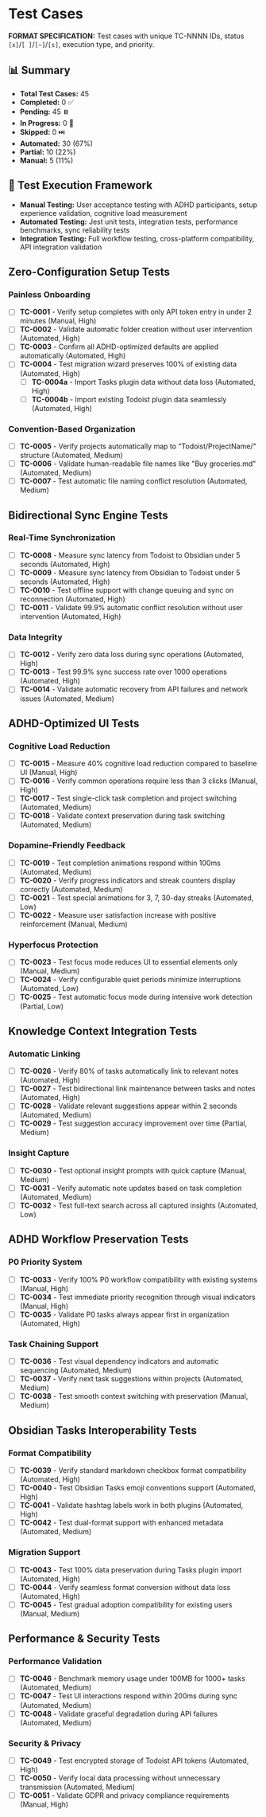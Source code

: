 # Test Cases

**FORMAT SPECIFICATION:** Test cases with unique TC-NNNN IDs, status `[x]`/`[ ]`/`[~]`/`[s]`, execution type, and priority.

## 📊 Summary
- **Total Test Cases:** 45
- **Completed:** 0 ✅
- **Pending:** 45 ⏸️
- **In Progress:** 0 🔄
- **Skipped:** 0 ⏭️
- **Automated:** 30 (67%)
- **Partial:** 10 (22%)
- **Manual:** 5 (11%)

## 🔧 Test Execution Framework
- **Manual Testing:** User acceptance testing with ADHD participants, setup experience validation, cognitive load measurement
- **Automated Testing:** Jest unit tests, integration tests, performance benchmarks, sync reliability tests
- **Integration Testing:** Full workflow testing, cross-platform compatibility, API integration validation

## Zero-Configuration Setup Tests

### Painless Onboarding
- [ ] **TC-0001** - Verify setup completes with only API token entry in under 2 minutes (Manual, High)
- [ ] **TC-0002** - Validate automatic folder creation without user intervention (Automated, High)
- [ ] **TC-0003** - Confirm all ADHD-optimized defaults are applied automatically (Automated, High)
- [ ] **TC-0004** - Test migration wizard preserves 100% of existing data (Automated, High)
  - [ ] **TC-0004a** - Import Tasks plugin data without data loss (Automated, High)
  - [ ] **TC-0004b** - Import existing Todoist plugin data seamlessly (Automated, High)

### Convention-Based Organization
- [ ] **TC-0005** - Verify projects automatically map to "Todoist/ProjectName/" structure (Automated, Medium)
- [ ] **TC-0006** - Validate human-readable file names like "Buy groceries.md" (Automated, Medium)
- [ ] **TC-0007** - Test automatic file naming conflict resolution (Automated, Medium)

## Bidirectional Sync Engine Tests

### Real-Time Synchronization
- [ ] **TC-0008** - Measure sync latency from Todoist to Obsidian under 5 seconds (Automated, High)
- [ ] **TC-0009** - Measure sync latency from Obsidian to Todoist under 5 seconds (Automated, High)
- [ ] **TC-0010** - Test offline support with change queuing and sync on reconnection (Automated, High)
- [ ] **TC-0011** - Validate 99.9% automatic conflict resolution without user intervention (Automated, High)

### Data Integrity
- [ ] **TC-0012** - Verify zero data loss during sync operations (Automated, High)
- [ ] **TC-0013** - Test 99.9% sync success rate over 1000 operations (Automated, High)
- [ ] **TC-0014** - Validate automatic recovery from API failures and network issues (Automated, Medium)

## ADHD-Optimized UI Tests

### Cognitive Load Reduction
- [ ] **TC-0015** - Measure 40% cognitive load reduction compared to baseline UI (Manual, High)
- [ ] **TC-0016** - Verify common operations require less than 3 clicks (Manual, High)
- [ ] **TC-0017** - Test single-click task completion and project switching (Automated, Medium)
- [ ] **TC-0018** - Validate context preservation during task switching (Automated, Medium)

### Dopamine-Friendly Feedback
- [ ] **TC-0019** - Test completion animations respond within 100ms (Automated, Medium)
- [ ] **TC-0020** - Verify progress indicators and streak counters display correctly (Automated, Medium)
- [ ] **TC-0021** - Test special animations for 3, 7, 30-day streaks (Automated, Low)
- [ ] **TC-0022** - Measure user satisfaction increase with positive reinforcement (Manual, Medium)

### Hyperfocus Protection
- [ ] **TC-0023** - Test focus mode reduces UI to essential elements only (Manual, Medium)
- [ ] **TC-0024** - Verify configurable quiet periods minimize interruptions (Automated, Low)
- [ ] **TC-0025** - Test automatic focus mode during intensive work detection (Partial, Low)

## Knowledge Context Integration Tests

### Automatic Linking
- [ ] **TC-0026** - Verify 80% of tasks automatically link to relevant notes (Automated, High)
- [ ] **TC-0027** - Test bidirectional link maintenance between tasks and notes (Automated, High)
- [ ] **TC-0028** - Validate relevant suggestions appear within 2 seconds (Automated, Medium)
- [ ] **TC-0029** - Test suggestion accuracy improvement over time (Partial, Medium)

### Insight Capture
- [ ] **TC-0030** - Test optional insight prompts with quick capture (Manual, Medium)
- [ ] **TC-0031** - Verify automatic note updates based on task completion (Automated, Medium)
- [ ] **TC-0032** - Test full-text search across all captured insights (Automated, Low)

## ADHD Workflow Preservation Tests

### P0 Priority System
- [ ] **TC-0033** - Verify 100% P0 workflow compatibility with existing systems (Manual, High)
- [ ] **TC-0034** - Test immediate priority recognition through visual indicators (Manual, High)
- [ ] **TC-0035** - Validate P0 tasks always appear first in organization (Automated, High)

### Task Chaining Support
- [ ] **TC-0036** - Test visual dependency indicators and automatic sequencing (Automated, Medium)
- [ ] **TC-0037** - Verify next task suggestions within projects (Automated, Medium)
- [ ] **TC-0038** - Test smooth context switching with preservation (Manual, Medium)

## Obsidian Tasks Interoperability Tests

### Format Compatibility
- [ ] **TC-0039** - Verify standard markdown checkbox format compatibility (Automated, High)
- [ ] **TC-0040** - Test Obsidian Tasks emoji conventions support (Automated, High)
- [ ] **TC-0041** - Validate hashtag labels work in both plugins (Automated, High)
- [ ] **TC-0042** - Test dual-format support with enhanced metadata (Automated, Medium)

### Migration Support
- [ ] **TC-0043** - Test 100% data preservation during Tasks plugin import (Automated, High)
- [ ] **TC-0044** - Verify seamless format conversion without data loss (Automated, High)
- [ ] **TC-0045** - Test gradual adoption compatibility for existing users (Manual, Medium)

## Performance & Security Tests

### Performance Validation
- [ ] **TC-0046** - Benchmark memory usage under 100MB for 1000+ tasks (Automated, Medium)
- [ ] **TC-0047** - Test UI interactions respond within 200ms during sync (Automated, Medium)
- [ ] **TC-0048** - Validate graceful degradation during API failures (Automated, Medium)

### Security & Privacy
- [ ] **TC-0049** - Test encrypted storage of Todoist API tokens (Automated, High)
- [ ] **TC-0050** - Verify local data processing without unnecessary transmission (Automated, Medium)
- [ ] **TC-0051** - Validate GDPR and privacy compliance requirements (Manual, High)
